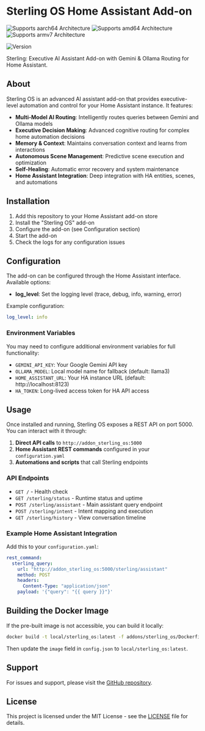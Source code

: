 # Sterling OS Home Assistant Add-on

![Supports aarch64 Architecture][aarch64-shield] ![Supports amd64 Architecture][amd64-shield] ![Supports armv7 Architecture][armv7-shield]

![Version][version-shield]

Sterling: Executive AI Assistant Add-on with Gemini & Ollama Routing for Home Assistant.

## About

Sterling OS is an advanced AI assistant add-on that provides executive-level automation and control for your Home Assistant instance. It features:

- **Multi-Model AI Routing**: Intelligently routes queries between Gemini and Ollama models
- **Executive Decision Making**: Advanced cognitive routing for complex home automation decisions
- **Memory & Context**: Maintains conversation context and learns from interactions
- **Autonomous Scene Management**: Predictive scene execution and optimization
- **Self-Healing**: Automatic error recovery and system maintenance
- **Home Assistant Integration**: Deep integration with HA entities, scenes, and automations

## Installation

1. Add this repository to your Home Assistant add-on store
2. Install the "Sterling OS" add-on
3. Configure the add-on (see Configuration section)
4. Start the add-on
5. Check the logs for any configuration issues

## Configuration

The add-on can be configured through the Home Assistant interface. Available options:

- **log_level**: Set the logging level (trace, debug, info, warning, error)

Example configuration:
```yaml
log_level: info
```

### Environment Variables

You may need to configure additional environment variables for full functionality:

- `GEMINI_API_KEY`: Your Google Gemini API key
- `OLLAMA_MODEL`: Local model name for fallback (default: llama3)
- `HOME_ASSISTANT_URL`: Your HA instance URL (default: http://localhost:8123)
- `HA_TOKEN`: Long-lived access token for HA API access

## Usage

Once installed and running, Sterling OS exposes a REST API on port 5000. You can interact with it through:

1. **Direct API calls** to `http://addon_sterling_os:5000`
2. **Home Assistant REST commands** configured in your `configuration.yaml`
3. **Automations and scripts** that call Sterling endpoints

### API Endpoints

- `GET /` - Health check
- `GET /sterling/status` - Runtime status and uptime
- `POST /sterling/assistant` - Main assistant query endpoint
- `POST /sterling/intent` - Intent mapping and execution
- `GET /sterling/history` - View conversation timeline

### Example Home Assistant Integration

Add this to your `configuration.yaml`:

```yaml
rest_command:
  sterling_query:
    url: "http://addon_sterling_os:5000/sterling/assistant"
    method: POST
    headers:
      Content-Type: "application/json"
    payload: '{"query": "{{ query }}"}'
```

## Building the Docker Image

If the pre-built image is not accessible, you can build it locally:

```bash
docker build -t local/sterling_os:latest -f addons/sterling_os/Dockerfile .
```

Then update the `image` field in `config.json` to `local/sterling_os:latest`.

## Support

For issues and support, please visit the [GitHub repository][github-repo].

## License

This project is licensed under the MIT License - see the [LICENSE](../../LICENSE) file for details.

[aarch64-shield]: https://img.shields.io/badge/aarch64-yes-green.svg
[amd64-shield]: https://img.shields.io/badge/amd64-yes-green.svg
[armv7-shield]: https://img.shields.io/badge/armv7-yes-green.svg
[version-shield]: https://img.shields.io/badge/version-1.0.0-blue.svg
[github-repo]: https://github.com/jdorato376/sterling_ha_project